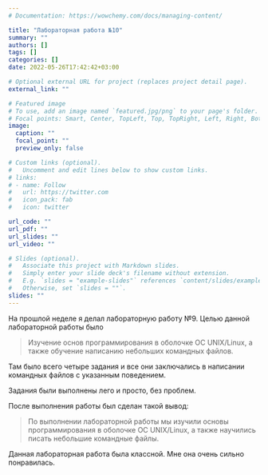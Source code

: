 ```yaml
---
# Documentation: https://wowchemy.com/docs/managing-content/

title: "Лабораторная работа №10"
summary: ""
authors: []
tags: []
categories: []
date: 2022-05-26T17:42:42+03:00

# Optional external URL for project (replaces project detail page).
external_link: ""

# Featured image
# To use, add an image named `featured.jpg/png` to your page's folder.
# Focal points: Smart, Center, TopLeft, Top, TopRight, Left, Right, BottomLeft, Bottom, BottomRight.
image:
  caption: ""
  focal_point: ""
  preview_only: false

# Custom links (optional).
#   Uncomment and edit lines below to show custom links.
# links:
# - name: Follow
#   url: https://twitter.com
#   icon_pack: fab
#   icon: twitter

url_code: ""
url_pdf: ""
url_slides: ""
url_video: ""

# Slides (optional).
#   Associate this project with Markdown slides.
#   Simply enter your slide deck's filename without extension.
#   E.g. `slides = "example-slides"` references `content/slides/example-slides.md`.
#   Otherwise, set `slides = ""`.
slides: ""
---
```


На прошлой неделе я делал лабораторную работу №9. Целью данной лабораторной работы было 
> Изучение основ программирования в оболочке ОС UNIX/Linux, а также обучение написанию небольших командных файлов.

Там было всего четыре задания и все они заключались в написании командных файлов с указанным поведением.

Задания были выполнены лего и просто, без проблем.

После выполнения работы был сделан такой вывод:
> По выполнении лабораторной работы мы изучили основы программирования в оболочке ОС UNIX/Linux, а также научились писать небольшие командные файлы.

Данная лабораторная работа была классной. Мне она очень сильно понравилась. 
